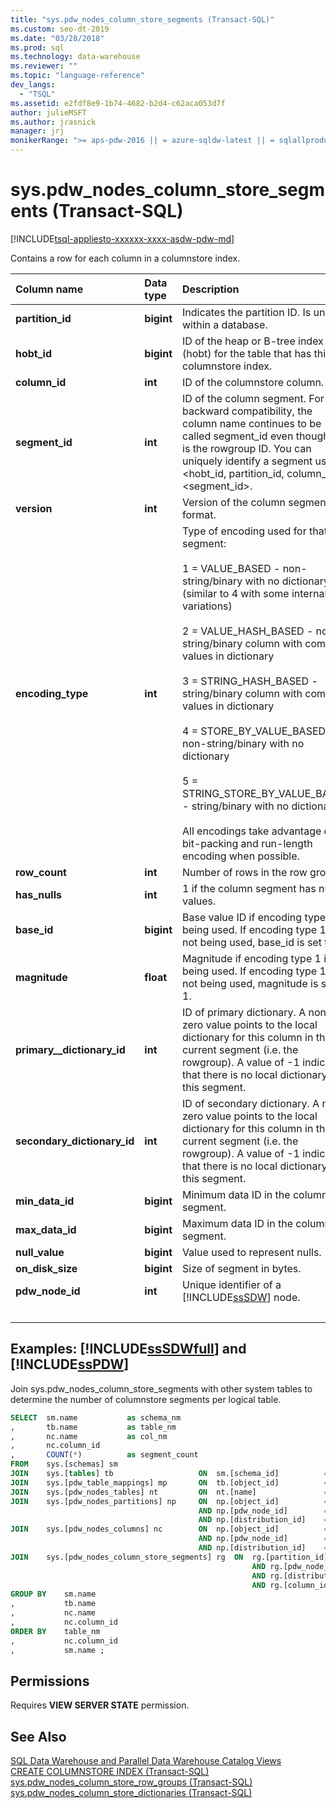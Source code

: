```yaml
---
title: "sys.pdw_nodes_column_store_segments (Transact-SQL)"
ms.custom: seo-dt-2019
ms.date: "03/28/2018"
ms.prod: sql
ms.technology: data-warehouse
ms.reviewer: ""
ms.topic: "language-reference"
dev_langs:
  - "TSQL"
ms.assetid: e2fdf8e9-1b74-4682-b2d4-c62aca053d7f
author: julieMSFT
ms.author: jrasnick
manager: jrj
monikerRange: ">= aps-pdw-2016 || = azure-sqldw-latest || = sqlallproducts-allversions"
---
```

# sys.pdw_nodes_column_store_segments (Transact-SQL)

[!INCLUDE[tsql-appliesto-xxxxxx-xxxx-asdw-pdw-md](../../includes/tsql-appliesto-xxxxxx-xxxx-asdw-pdw-md.md)]

Contains a row for each column in a columnstore index.

| Column name                 | Data type  | Description                                                  |
| :-------------------------- | :--------- | :----------------------------------------------------------- |
| **partition_id**            | **bigint** | Indicates the partition ID. Is unique within a database.     |
| **hobt_id**                 | **bigint** | ID of the heap or B-tree index (hobt) for the table that has this columnstore index. |
| **column_id**               | **int**    | ID of the columnstore column.                                |
| **segment_id**              | **int**    | ID of the column segment. For backward compatibility, the column name continues to be called segment_id even though this is the rowgroup ID. You can uniquely identify a segment using <hobt_id, partition_id, column_id>, <segment_id>. |
| **version**                 | **int**    | Version of the column segment format.                        |
| **encoding_type**           | **int**    | Type of encoding used for that segment:<br /><br /> 1 = VALUE_BASED     -  non-string/binary with no dictionary (similar to 4 with some internal variations)<br /><br /> 2 = VALUE_HASH_BASED   - non-string/binary column with common values in dictionary<br /><br /> 3 = STRING_HASH_BASED  - string/binary column with common values in dictionary<br /><br /> 4 = STORE_BY_VALUE_BASED - non-string/binary with no dictionary<br /><br /> 5 = STRING_STORE_BY_VALUE_BASED - string/binary with no dictionary<br /><br /> All encodings take advantage of bit-packing and run-length encoding when possible. |
| **row_count**               | **int**    | Number of rows in the row group.                             |
| **has_nulls**               | **int**    | 1 if the column segment has null values.                     |
| **base_id**                 | **bigint** | Base value ID if encoding type 1 is being used.  If encoding type 1 is not being used, base_id is set to 1. |
| **magnitude**               | **float**  | Magnitude if encoding type 1 is being used.  If encoding type 1 is not being used, magnitude is set to 1. |
| **primary__dictionary_id**  | **int**    | ID of primary dictionary. A non-zero value points to the local dictionary for this column in the current segment (i.e. the rowgroup). A value of -1 indicates that there is no local dictionary for this segment. |
| **secondary_dictionary_id** | **int**    | ID of secondary dictionary. A non-zero value points to the local dictionary for this column in the current segment (i.e. the rowgroup). A value of -1 indicates that there is no local dictionary for this segment. |
| **min_data_id**             | **bigint** | Minimum data ID in the column segment.                       |
| **max_data_id**             | **bigint** | Maximum data ID in the column segment.                       |
| **null_value**              | **bigint** | Value used to represent nulls.                               |
| **on_disk_size**            | **bigint** | Size of segment in bytes.                                    |
| **pdw_node_id**             | **int**    | Unique identifier of a [!INCLUDE[ssSDW](../../includes/sssdw-md.md)] node. |
| &nbsp; | &nbsp; | &nbsp; |

## Examples: [!INCLUDE[ssSDWfull](../../includes/sssdwfull-md.md)] and [!INCLUDE[ssPDW](../../includes/sspdw-md.md)]

Join sys.pdw_nodes_column_store_segments with other system tables to determine the number of columnstore segments per logical table.

```sql
SELECT  sm.name           as schema_nm
,       tb.name           as table_nm
,       nc.name           as col_nm
,       nc.column_id
,       COUNT(*)          as segment_count
FROM    sys.[schemas] sm
JOIN    sys.[tables] tb                   ON  sm.[schema_id]          = tb.[schema_id]
JOIN    sys.[pdw_table_mappings] mp       ON  tb.[object_id]          = mp.[object_id]
JOIN    sys.[pdw_nodes_tables] nt         ON  nt.[name]               = mp.[physical_name]
JOIN    sys.[pdw_nodes_partitions] np     ON  np.[object_id]          = nt.[object_id]
                                          AND np.[pdw_node_id]        = nt.[pdw_node_id]
                                          AND np.[distribution_id]    = nt.[distribution_id]
JOIN    sys.[pdw_nodes_columns] nc        ON  np.[object_id]          = nc.[object_id]
                                          AND np.[pdw_node_id]        = nc.[pdw_node_id]
                                          AND np.[distribution_id]    = nc.[distribution_id]
JOIN    sys.[pdw_nodes_column_store_segments] rg  ON  rg.[partition_id]         = np.[partition_id]
                                                      AND rg.[pdw_node_id]      = np.[pdw_node_id]
                                                      AND rg.[distribution_id]  = np.[distribution_id]
                                                      AND rg.[column_id]        = nc.[column_id]
GROUP BY    sm.name
,           tb.name
,           nc.name
,           nc.column_id  
ORDER BY    table_nm
,           nc.column_id
,           sm.name ;
```

## Permissions

Requires **VIEW SERVER STATE** permission.

## See Also

[SQL Data Warehouse and Parallel Data Warehouse Catalog Views](../../relational-databases/system-catalog-views/sql-data-warehouse-and-parallel-data-warehouse-catalog-views.md)  
[CREATE COLUMNSTORE INDEX &#40;Transact-SQL&#41;](../../t-sql/statements/create-columnstore-index-transact-sql.md)  
[sys.pdw_nodes_column_store_row_groups &#40;Transact-SQL&#41;](../../relational-databases/system-catalog-views/sys-pdw-nodes-column-store-row-groups-transact-sql.md)  
[sys.pdw_nodes_column_store_dictionaries &#40;Transact-SQL&#41;](../../relational-databases/system-catalog-views/sys-pdw-nodes-column-store-dictionaries-transact-sql.md)
